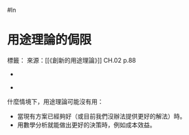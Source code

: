 #ln 
# 用途理論的侷限
標籤：
來源：[[《創新的用途理論》]] CH.02 p.88

-

>

-

什麼情境下，用途理論可能沒有用：

- 當現有方案已經夠好（或目前我們沒辦法提供更好的解法）時。
- 用數學分析就能做出更好的決策時，例如成本效益。